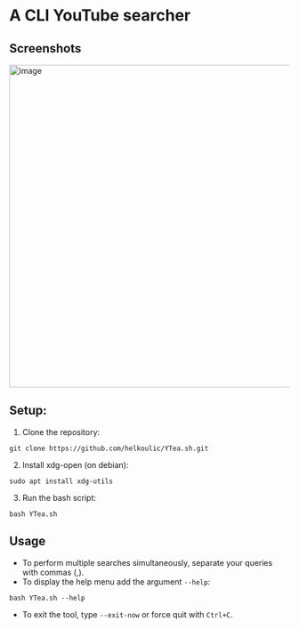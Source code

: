 # A CLI YouTube searcher

## Screenshots
<img width="1003" height="580" alt="image" src="https://github.com/user-attachments/assets/1fe0180b-23fd-49cb-9427-c9adc302a630" />



## Setup:

1. Clone the repository:
```
git clone https://github.com/helkoulic/YTea.sh.git
```
2. Install xdg-open (on debian):
```
sudo apt install xdg-utils
```
3. Run the bash script:
```
bash YTea.sh
```

## Usage

- To perform multiple searches simultaneously, separate your queries with commas (,).
- To display the help menu add the argument `--help`:
```
bash YTea.sh --help
```
- To exit the tool, type `--exit-now` or force quit with `Ctrl+C`.

